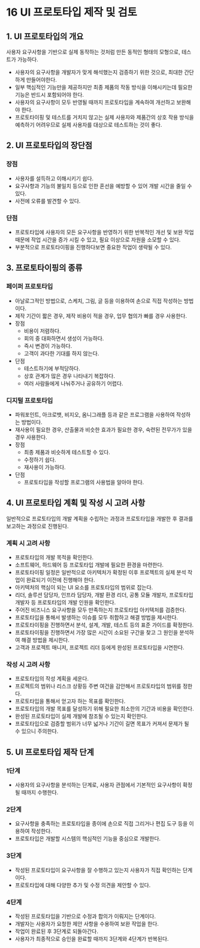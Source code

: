 # 16 UI 프로토타입 제작 및 검토

## 1. UI 프로토타입의 개요

사용자 요구사항을 기반으로 실제 동작하는 것처럼 만든 동적인 형태의 모형으로, 테스트가 가능하다.

- 사용자의 요구사항을 개발자가 맞게 해석했는지 검증하기 위한 것으로, 최대한 간단하게 만들어야한다.
- 일부 핵심적인 기능만을 제공하지만 최종 제품의 작동 방식을 이해시키는데 필요한 기능은 반드시 포함되어야 한다.
- 사용자의 요구사항이 모두 반영될 때까지 프로토타입을 계속하여 개선하고 보완해야 한다.
- 프로토타이핑 및 테스트를 거치지 않고는 실제 사용자와 제품간의 상호 작용 방식을 예측하기 어려우므로 실제 사용자를 대상으로 테스트하는 것이 좋다.

## 2. UI 프로토타입의 장단점

### 장점

- 사용자를 설득하고 이해시키기 쉽다.
- 요구사항과 기능의 불일치 등으로 인한 혼선을 예방할 수 있어 개발 시간을 줄일 수 있다.
- 사전에 오류를 발견할 수 있다.

### 단점

- 프로토타입에 사용자의 모든 요구사항을 반영하기 위한 반복적인 개선 및 보완 작업 때문에 작업 시간을 증가 시킬 수 있고, 필요 이상으로 자원을 소모할 수 있다.
- 부분적으로 프로토타이핑을 진행하다보면 중요한 작업이 생략될 수 있다.

## 3. 프로토타이핑의 종류

### 페이퍼 프로토타입

- 아날로그적인 방법으로, 스케치, 그림, 글 등을 이용하여 손으로 직접 작성하는 방법이다.
- 제작 기간이 짧은 경우, 제작 비용이 적을 경우, 업무 협의가 빠를 경우 사용한다.
- 장점
  - 비용이 저렴하다.
  - 회의 중 대화하면서 생성이 가능하다.
  - 즉시 변경이 가능하다.
  - 고객이 과다한 기대를 하지 않는다.
- 단점
  - 테스트하기에 부적당하다.
  - 상호 관계가 많은 경우 나타내기 복잡하다.
  - 여러 사람들에게 나눠주거나 공유하기 어렵다.

### 디지털 프로토타입

- 파워포인트, 아크로뱃, 비지오, 옴니그래플 등과 같은 프로그램을 사용하여 작성하는 방법이다.
- 재사용이 필요한 경우, 산출물과 비슷한 효과가 필요한 경우, 숙련된 전무가가 있을 경우 사용한다.
- 장점
  - 최종 제품과 비슷하게 테스트할 수 있다.
  - 수정하기 쉽다.
  - 재사용이 가능하다.
- 단점
  - 프로토타입을 작성할 프로그램의 사용법을 알아야 한다.

## 4. UI 프로토타입 계획 및 작성 시 고려 사항

일반적으로 프로토타입의 개발 계획을 수립하는 과정과 프로토타입을 개발한 후 결과를 보고하는 과정으로 진행된다.

### 계획 시 고려 사항

- 프로토타입의 개발 목적을 확인한다.
- 소프트웨어, 하드웨어 등 프로토타입 개발에 필요한 환경을 마련한다.
- 프로토타이핑 일정은 일반적으로 아키텍처가 확정된 이후 프로젝트의 실제 분석 작업이 완료되기 이전에 진행해야 한다.
- 아키텍처의 핵심이 되는 UI 요소를 프로토타입의 범위로 잡는다.
- 리더, 솔루션 담당자, 인프라 담당자, 개발 환경 리더, 공통 모듈 개발자, 프로토타입 개발자 등 프로토타입의 개발 인원을 확인한다.
- 주어진 비즈니스 요구사항을 모두 만족하는지 프로토타입 아키텍처를 검증한다.
- 프로토타입을 통해서 발생하는 이슈를 모두 취합하고 해결 방법을 제시한다.
- 프로토타이핑을 진행하면서 분석, 설계, 개발, 테스트 등의 표준 가이드를 확정한다.
- 프로토타이핑을 진행하면서 가장 많은 시간이 소요된 구간을 찾고 그 원인을 분석하여 해결 방법을 제시한다.
- 고객과 프로젝트 매니저, 프로젝트 리더 등에게 완성된 프로토타입을 시연한다.

### 작성 시 고려 사항

- 프로토타입의 작성 계획을 세운다.
- 프로젝트의 범위나 리스크 상황등 주변 여건을 감안해서 프로토타입의 범위를 정한다.
- 프로토타입을 통해서 얻고자 하는 목표를 확인한다.
- 프로토타입의 개발 목표를 달성하기 위해 필요한 최소한의 기간과 비용을 확인한다.
- 완성된 프로토타입이 실제 개발에 참조될 수 있는지 확인한다.
- 프로토타입으로 검증할 범위가 너무 넓거나 기간이 길면 목표가 커져서 문제가 될 수 있으니 주의한다.

## 5. UI 프로토타입 제작 단계

### 1단계

- 사용자의 요구사항을 분석하는 단계로, 사용자 관점에서 기본적인 요구사항이 확정될 때까지 수행한다.

### 2단계

- 요구사항을 충족하는 프로토타입을 종이에 손으로 직접 그리거나 편집 도구 등을 이용하여 작성한다.
- 프로토타입은 개발할 시스템의 핵심적인 기능을 중심으로 개발한다.

### 3단계

- 작성된 프로토타입이 요구사항을 잘 수행하고 있는지 사용자가 직접 확인하는 단계이다.
- 프로토타입에 대해 다양한 추가 및 수정 의견을 제안할 수 있다.

### 4단계

- 작성된 프로토타입을 기반으로 수정과 합의가 이뤄지는 단계이다.
- 개발자는 사용자가 요청한 제안 사항을 수용하여 보완 작업을 한다.
- 작업이 완료된 후 3단계로 되돌아간다.
- 사용자가 최종적으로 승인을 완료할 때까지 3단계와 4단계가 반복된다.